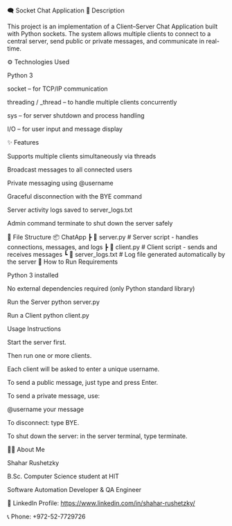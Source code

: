 🗨️ Socket Chat Application
📌 Description

This project is an implementation of a Client–Server Chat Application built with Python sockets.
The system allows multiple clients to connect to a central server, send public or private messages, and communicate in real-time.

⚙️ Technologies Used

Python 3

socket – for TCP/IP communication

threading / _thread – to handle multiple clients concurrently

sys – for server shutdown and process handling

I/O – for user input and message display

✨ Features

Supports multiple clients simultaneously via threads

Broadcast messages to all connected users

Private messaging using @username

Graceful disconnection with the BYE command

Server activity logs saved to server_logs.txt

Admin command terminate to shut down the server safely

📂 File Structure
📦 ChatApp
 ┣ 📜 server.py        # Server script - handles connections, messages, and logs
 ┣ 📜 client.py        # Client script - sends and receives messages
 ┗ 📜 server_logs.txt  # Log file generated automatically by the server
 🚀 How to Run
Requirements

Python 3 installed

No external dependencies required (only Python standard library)

Run the Server
python server.py

Run a Client
python client.py

Usage Instructions

Start the server first.

Then run one or more clients.

Each client will be asked to enter a unique username.

To send a public message, just type and press Enter.

To send a private message, use:

@username your message


To disconnect: type BYE.

To shut down the server: in the server terminal, type terminate.

👨‍💻 About Me

Shahar Rushetzky

B.Sc. Computer Science student at HIT

Software Automation Developer & QA Engineer 

🔗 LinkedIn Profile: https://www.linkedin.com/in/shahar-rushetzky/

📞 Phone: +972-52-7729726
